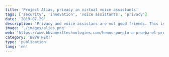 ```yaml
---
title: 'Project Alias, privacy in virtual voice assistants'
tags: ['security', 'innovation', 'voice assistants', 'privacy']
date: '2019-07-29'
description: 'Privacy and voice assistans are not good friends. This is causing the creation of projects like Alias. This “parasites” taken control of the voice assistants helping to protect user privacy. Is this the final solution?'
image: './images/alias.png'
web: 'https://www.bbvanexttechnologies.com/hemos-puesto-a-prueba-el-proyecto-alias-y-esto-es-lo-que-hemos-descubierto/'
category: 'BBVA NEXT'
type: 'publication'
lang: 'en'
---
```

